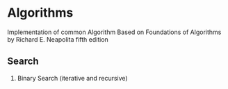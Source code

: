# Algorithms
Implementation of common Algorithm
Based on Foundations of Algorithms by Richard E. Neapolita fifth edition
## Search
1) Binary Search (iterative and recursive)

